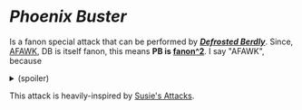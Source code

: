 # _Phoenix Buster_

Is a fanon special attack that can be performed by [_**Defrosted Berdly**_](Berdly_The_Defrosted.md). Since, [AFAWK](https://acronymfinder.com/As-Far-As-We-Know-(AFAWK).html), DB is itself fanon, this means **PB is [fanon^2](https://en.wikipedia.org/wiki/Recursion)**. I say "AFAWK", because <details>
  <summary>
    (spoiler)
  </summary>
  future DR chapters may bring back Berdly, **even after Snowgrave**. Snowgrave is supposed to be a ["fatal"](https://deltarune.fandom.com/wiki/Snowgrave_Route#Differences) spell, but we don't know exactly how.

</details>

This attack is heavily-inspired by [Susie's Attacks](https://deltarune.fandom.com/wiki/Susie#In_Battle).
